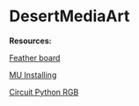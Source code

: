 # DesertMediaArt

**Resources:**

[Feather board](https://circuitpython.org/board/feather_m4_express/)

[MU Installing](https://learn.adafruit.com/welcome-to-circuitpython/installing-mu-editor)

[Circuit Python RGB](https://learn.adafruit.com/adafruit-feather-m4-express-atsamd51/circuitpython-internal-rgb-led)
